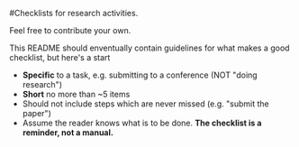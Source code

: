 #Checklists for research activities.

Feel free to contribute your own. 

This README should enventually contain guidelines for what makes a good checklist, but here's a start

* **Specific** to a task, e.g. submitting to a conference (NOT "doing research")
* **Short** no more than ~5 items
* Should not include steps which are never missed (e.g. "submit the paper")
* Assume the reader knows what is to be done. **The checklist is a reminder, not a manual.**

